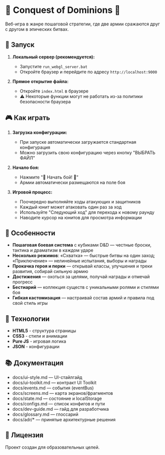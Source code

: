 # 🏰 Conquest of Dominions 🏰

Веб-игра в жанре пошаговой стратегии, где две армии сражаются друг с другом в эпических битвах.

## 🚀 Запуск

1. **Локальный сервер (рекомендуется):**
   - Запустите `run_webgl_server.bat`
   - Откройте браузер и перейдите по адресу `http://localhost:9000`

2. **Прямое открытие файла:**
   - Откройте `index.html` в браузере
   - ⚠️ Некоторые функции могут не работать из-за политики безопасности браузера

## 🎮 Как играть

1. **Загрузка конфигурации:**
   - При запуске автоматически загружается стандартная конфигурация
   - Можно загрузить свою конфигурацию через кнопку "ВЫБРАТЬ ФАЙЛ"

2. **Начало боя:**
   - Нажмите "🚩 Начать бой! 🚩"
   - Армии автоматически размещаются на поле боя

3. **Игровой процесс:**
   - Поочередно выполняйте ходы атакующих и защитников
   - Каждый юнит может атаковать один раз за ход
   - Используйте "Следующий ход" для перехода к новому раунду
   - Наводите курсор на юнитов для просмотра информации

## 🎯 Особенности

- **Пошаговая боевая система** с кубиками D&D — честные броски, тактика и драматизм в каждом ударе
- **Несколько режимов**: «Схватка» — быстрые битвы на один заход; «Приключение» — нелинейные испытания, выборы и награды
- **Прокачка героя и перки** — открывай классы, улучшения и треки развития, собирай сильную армию
- **Достижения** — охоться за целями, получай награды и отмечай прогресс
- **Бестиарий** — коллекция существ с уникальными ролями и стилями боя
- **Гибкая кастомизация** — настраивай состав армий и правила под свой стиль игры

## 🔧 Технологии

- **HTML5** - структура страницы
- **CSS3** - стили и анимации
- **Pure JS** - игровая логика
- **JSON** - конфигурации

## 📚 Документация

- docs/ui-style.md — UI-стайлгайд
- docs/ui-toolkit.md — контракт UI Toolkit
- docs/events.md — события (eventBus)
- docs/screens.md — карта экранов/фрагментов
- docs/state.md — состояние и localStorage
- docs/configs.md — список конфигов и пути
- docs/dev-guide.md — гайд для разработчика
- docs/glossary.md — глоссарий
- docs/adr/* — принятые архитектурные решения

## 📝 Лицензия

Проект создан для образовательных целей.
